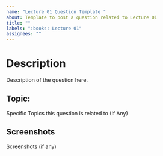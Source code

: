 ```yaml
---
name: "Lecture 01 Question Template "
about: Template to post a question related to Lecture 01
title: ""
labels: ":books: Lecture 01"
assignees: ""
---
```


# Description

Description of the question here.

## Topic:

Specific Topics this question is related to (If Any)

## Screenshots

Screenshots (if any)

